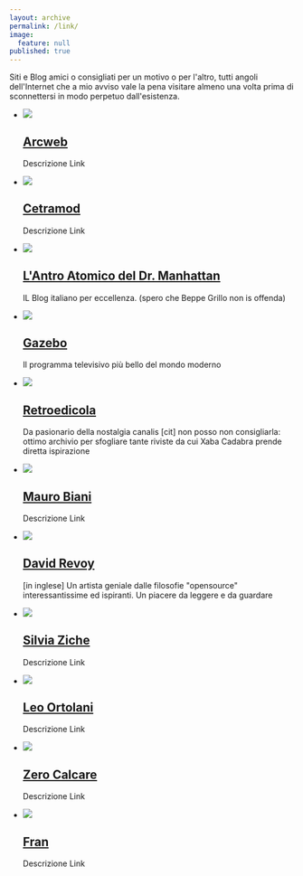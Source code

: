 ```yaml
---
layout: archive
permalink: /link/
image: 
  feature: null
published: true
---
```


Siti e Blog amici o consigliati per un motivo o per l'altro, tutti angoli dell'Internet che a mio avviso vale la pena visitare almeno una volta prima di sconnettersi in modo perpetuo dall'esistenza.

<ul class="th-grid">
<li>
  <a href="#"><img src="/images/politica.jpg">
  <h2 class="post-title"><i class="fa fa-globe"></i> Arcweb</h2></a>
  <p class="post-excerpt">Descrizione Link</p>
</li>

<li>
  <a href="#"><img src="/images/politica.jpg">
  <h2 class="post-title"><i class="fa fa-globe"></i> Cetramod</h2></a>
  <p class="post-excerpt">Descrizione Link</p>
</li>

<li>
  <a href="#"><img src="/images/politica.jpg">
  <h2 class="post-title"><i class="fa fa-globe"></i> L'Antro Atomico del Dr. Manhattan</h2></a>
  <p class="post-excerpt"> IL Blog italiano per eccellenza. (spero che Beppe Grillo non is offenda)</p>
</li>

<li>
  <a href="#"><img src="/images/politica.jpg">
  <h2 class="post-title"><i class="fa fa-globe"></i> Gazebo</h2></a>
  <p class="post-excerpt">Il programma televisivo più bello del mondo moderno</p>
</li>

<li>
  <a href="#"><img src="/images/politica.jpg">
  <h2 class="post-title"><i class="fa fa-globe"></i> Retroedicola</h2></a>
  <p class="post-excerpt">Da pasionario della nostalgia canalis [cit] non posso non consigliarla: ottimo archivio per sfogliare tante riviste da cui Xaba Cadabra prende diretta ispirazione</p>
</li>

<li>
  <a href="#"><img src="/images/politica.jpg">
  <h2 class="post-title"><i class="fa fa-globe"></i> Mauro Biani</h2></a>
  <p class="post-excerpt">Descrizione Link</p>
</li>

<li>
  <a href="#"><img src="/images/politica.jpg">
  <h2 class="post-title"><i class="fa fa-globe"></i> David Revoy</h2></a>
  <p class="post-excerpt"> [in inglese] Un artista geniale dalle filosofie "opensource" interessantissime ed ispiranti. Un piacere da leggere e da guardare</p>
</li>

<li>
  <a href="#"><img src="/images/politica.jpg">
  <h2 class="post-title"><i class="fa fa-globe"></i> Silvia Ziche</h2></a>
  <p class="post-excerpt">Descrizione Link</p>
</li>

<li>
  <a href="#"><img src="/images/politica.jpg">
  <h2 class="post-title"><i class="fa fa-globe"></i> Leo Ortolani</h2></a>
  <p class="post-excerpt">Descrizione Link</p>
</li>

<li>
  <a href="#"><img src="/images/politica.jpg">
  <h2 class="post-title"><i class="fa fa-globe"></i> Zero Calcare</h2></a>
  <p class="post-excerpt">Descrizione Link</p>
</li>


<li>
  <a href="#"><img src="/images/politica.jpg">
  <h2 class="post-title"><i class="fa fa-globe"></i> Fran</h2></a>
  <p class="post-excerpt">Descrizione Link</p>
</li>


</ul> <!--finisce la lista-->
